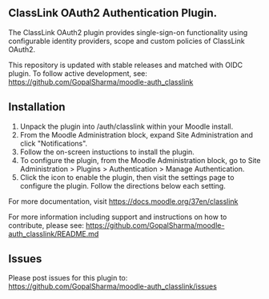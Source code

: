 ## ClassLink OAuth2 Authentication Plugin.

The ClassLink OAuth2 plugin provides single-sign-on functionality using configurable identity providers, scope and custom policies of ClassLink OAuth2.

This repository is updated with stable releases and matched with OIDC plugin. To follow active development, see: https://github.com/GopalSharma/moodle-auth_classlink

## Installation

1. Unpack the plugin into /auth/classlink within your Moodle install.
2. From the Moodle Administration block, expand Site Administration and click "Notifications".
3. Follow the on-screen instuctions to install the plugin.
4. To configure the plugin, from the Moodle Administration block, go to Site Administration > Plugins > Authentication > Manage Authentication.
5. Click the icon to enable the plugin, then visit the settings page to configure the plugin. Follow the directions below each setting.

For more documentation, visit https://docs.moodle.org/37en/classlink

For more information including support and instructions on how to contribute, please see: https://github.com/GopalSharma/moodle-auth_classlink/README.md

## Issues
Please post issues for this plugin to: https://github.com/GopalSharma/moodle-auth_classlink/issues